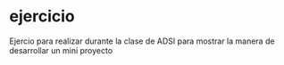 # ejercicio
Ejercio para realizar durante la clase de ADSI para mostrar la manera de desarrollar un mini proyecto
